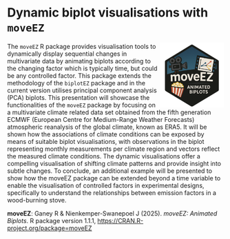# Dynamic biplot visualisations with  `moveEZ`

<img src="images/moveEZ_logo.png" align="right" width="150" />

The `moveEZ` R package provides visualisation tools to dynamically display sequential changes in multivariate data by animating biplots according to the changing factor which is typically time, but could be any controlled factor. This package extends the methodology of the `biplotEZ` package and in the current version utilises principal component analysis (PCA) biplots. This presentation will showcase the functionalities of the `moveEZ` package by focusing on a multivariate climate related data set obtained from the fifth generation ECMWF (European Centre for Medium-Range Weather Forecasts) atmospheric reanalysis of the global climate, known as ERA5. It will be shown how the associations of climate conditions can be exposed by means of suitable biplot visualisations, with observations in the biplot representing monthly measurements per climate region and vectors reflect the measured climate conditions. The dynamic visualisations offer a compelling visualisation of shifting climate patterns and provide insight into subtle changes. To conclude, an additional example will be presented to show how the moveEZ package can be extended beyond a time variable to enable the visualisation of controlled factors in experimental designs, specifically to understand the relationships between emission factors in a wood-burning stove.

**moveEZ**: Ganey R & Nienkemper-Swanepoel J (2025). _moveEZ: Animated Biplots_. R package
  version 1.1.1, <https://CRAN.R-project.org/package=moveEZ>
<br>
